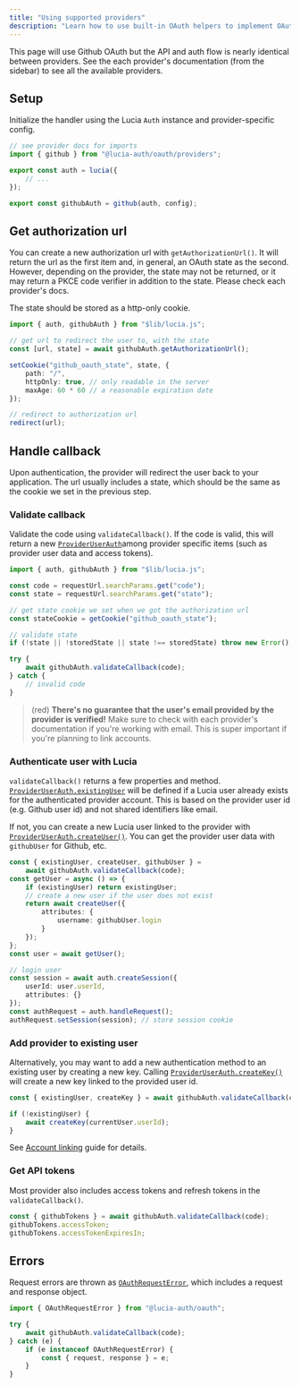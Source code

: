 ```yaml
---
title: "Using supported providers"
description: "Learn how to use built-in OAuth helpers to implement OAuth"
---
```


This page will use Github OAuth but the API and auth flow is nearly identical between providers. See the each provider's documentation (from the sidebar) to see all the available providers.

## Setup

Initialize the handler using the Lucia `Auth` instance and provider-specific config.

```ts
// see provider docs for imports
import { github } from "@lucia-auth/oauth/providers";

export const auth = lucia({
	// ...
});

export const githubAuth = github(auth, config);
```

## Get authorization url

You can create a new authorization url with `getAuthorizationUrl()`. It will return the url as the first item and, in general, an OAuth state as the second. However, depending on the provider, the state may not be returned, or it may return a PKCE code verifier in addition to the state. Please check each provider's docs.

The state should be stored as a http-only cookie.

```ts
import { auth, githubAuth } from "$lib/lucia.js";

// get url to redirect the user to, with the state
const [url, state] = await githubAuth.getAuthorizationUrl();

setCookie("github_oauth_state", state, {
	path: "/",
	httpOnly: true, // only readable in the server
	maxAge: 60 * 60 // a reasonable expiration date
});

// redirect to authorization url
redirect(url);
```

## Handle callback

Upon authentication, the provider will redirect the user back to your application. The url usually includes a state, which should be the same as the cookie we set in the previous step.

### Validate callback

Validate the code using `validateCallback()`. If the code is valid, this will return a new [`ProviderUserAuth`](/reference/oauth/interfaces#provideruserauth)among provider specific items (such as provider user data and access tokens).

```ts
import { auth, githubAuth } from "$lib/lucia.js";

const code = requestUrl.searchParams.get("code");
const state = requestUrl.searchParams.get("state");

// get state cookie we set when we got the authorization url
const stateCookie = getCookie("github_oauth_state");

// validate state
if (!state || !storedState || state !== storedState) throw new Error(); // invalid state

try {
	await githubAuth.validateCallback(code);
} catch {
	// invalid code
}
```

> (red) **There's no guarantee that the user's email provided by the provider is verified!** Make sure to check with each provider's documentation if you're working with email. This is super important if you're planning to link accounts.

### Authenticate user with Lucia

`validateCallback()` returns a few properties and method. [`ProviderUserAuth.existingUser`](/reference/oauth/interfaces#provideruserauth) will be defined if a Lucia user already exists for the authenticated provider account. This is based on the provider user id (e.g. Github user id) and not shared identifiers like email.

If not, you can create a new Lucia user linked to the provider with [`ProviderUserAuth.createUser()`](/reference/oauth/interfaces#createuser). You can get the provider user data with `githubUser` for Github, etc.

```ts
const { existingUser, createUser, githubUser } =
	await githubAuth.validateCallback(code);
const getUser = async () => {
	if (existingUser) return existingUser;
	// create a new user if the user does not exist
	return await createUser({
		attributes: {
			username: githubUser.login
		}
	});
};
const user = await getUser();

// login user
const session = await auth.createSession({
	userId: user.userId,
	attributes: {}
});
const authRequest = auth.handleRequest();
authRequest.setSession(session); // store session cookie
```

### Add provider to existing user

Alternatively, you may want to add a new authentication method to an existing user by creating a new key. Calling [`ProviderUserAuth.createKey()`](/reference/oauth/interfaces#createkey) will create a new key linked to the provided user id.

```ts
const { existingUser, createKey } = await githubAuth.validateCallback(code);

if (!existingUser) {
	await createKey(currentUser.userId);
}
```

See [Account linking](/guidebook/multiple-providers) guide for details.

### Get API tokens

Most provider also includes access tokens and refresh tokens in the `validateCallback()`.

```ts
const { githubTokens } = await githubAuth.validateCallback(code);
githubTokens.accessToken;
githubTokens.accessTokenExpiresIn;
```

## Errors

Request errors are thrown as [`OAuthRequestError`](/reference/oauth/interfaces#oauthrequesterror), which includes a request and response object.

```ts
import { OAuthRequestError } from "@lucia-auth/oauth";

try {
	await githubAuth.validateCallback(code);
} catch (e) {
	if (e instanceof OAuthRequestError) {
		const { request, response } = e;
	}
}
```
